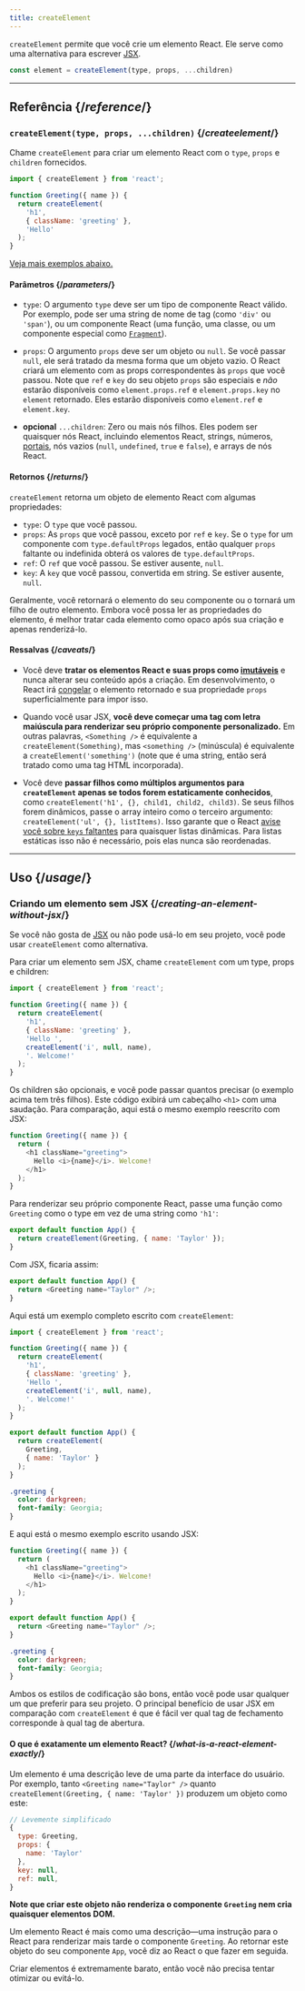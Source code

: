 ```yaml
---
title: createElement
---
```


<Intro>

`createElement` permite que você crie um elemento React. Ele serve como uma alternativa para escrever [JSX](/learn/writing-markup-with-jsx).

```js
const element = createElement(type, props, ...children)
```

</Intro>

<InlineToc />

---

## Referência {/*reference*/}

### `createElement(type, props, ...children)` {/*createelement*/}

Chame `createElement` para criar um elemento React com o `type`, `props` e `children` fornecidos.

```js
import { createElement } from 'react';

function Greeting({ name }) {
  return createElement(
    'h1',
    { className: 'greeting' },
    'Hello'
  );
}
```

[Veja mais exemplos abaixo.](#usage)

#### Parâmetros {/*parameters*/}

* `type`: O argumento `type` deve ser um tipo de componente React válido. Por exemplo, pode ser uma string de nome de tag (como `'div'` ou `'span'`), ou um componente React (uma função, uma classe, ou um componente especial como [`Fragment`](/reference/react/Fragment)).

* `props`: O argumento `props` deve ser um objeto ou `null`. Se você passar `null`, ele será tratado da mesma forma que um objeto vazio. O React criará um elemento com as props correspondentes às `props` que você passou. Note que `ref` e `key` do seu objeto `props` são especiais e *não* estarão disponíveis como `element.props.ref` e `element.props.key` no `element` retornado. Eles estarão disponíveis como `element.ref` e `element.key`.

* **opcional** `...children`: Zero ou mais nós filhos. Eles podem ser quaisquer nós React, incluindo elementos React, strings, números, [portais](/reference/react-dom/createPortal), nós vazios (`null`, `undefined`, `true` e `false`), e arrays de nós React.

#### Retornos {/*returns*/}

`createElement` retorna um objeto de elemento React com algumas propriedades:

* `type`: O `type` que você passou.
* `props`: As `props` que você passou, exceto por `ref` e `key`. Se o `type` for um componente com `type.defaultProps` legados, então qualquer `props` faltante ou indefinida obterá os valores de `type.defaultProps`.
* `ref`: O `ref` que você passou. Se estiver ausente, `null`.
* `key`: A `key` que você passou, convertida em string. Se estiver ausente, `null`.

Geralmente, você retornará o elemento do seu componente ou o tornará um filho de outro elemento. Embora você possa ler as propriedades do elemento, é melhor tratar cada elemento como opaco após sua criação e apenas renderizá-lo.

#### Ressalvas {/*caveats*/}

* Você deve **tratar os elementos React e suas props como [imutáveis](https://en.wikipedia.org/wiki/Immutable_object)** e nunca alterar seu conteúdo após a criação. Em desenvolvimento, o React irá [congelar](https://developer.mozilla.org/en-US/docs/Web/JavaScript/Reference/Global_Objects/Object/freeze) o elemento retornado e sua propriedade `props` superficialmente para impor isso.

* Quando você usar JSX, **você deve começar uma tag com letra maiúscula para renderizar seu próprio componente personalizado.** Em outras palavras, `<Something />` é equivalente a `createElement(Something)`, mas `<something />` (minúscula) é equivalente a `createElement('something')` (note que é uma string, então será tratado como uma tag HTML incorporada).

* Você deve **passar filhos como múltiplos argumentos para `createElement` apenas se todos forem estaticamente conhecidos**, como `createElement('h1', {}, child1, child2, child3)`. Se seus filhos forem dinâmicos, passe o array inteiro como o terceiro argumento: `createElement('ul', {}, listItems)`. Isso garante que o React [avise você sobre `keys` faltantes](/learn/rendering-lists#keeping-list-items-in-order-with-key) para quaisquer listas dinâmicas. Para listas estáticas isso não é necessário, pois elas nunca são reordenadas.

---

## Uso {/*usage*/}

### Criando um elemento sem JSX {/*creating-an-element-without-jsx*/}

Se você não gosta de [JSX](/learn/writing-markup-with-jsx) ou não pode usá-lo em seu projeto, você pode usar `createElement` como alternativa.

Para criar um elemento sem JSX, chame `createElement` com um <CodeStep step={1}>type</CodeStep>, <CodeStep step={2}>props</CodeStep> e <CodeStep step={3}>children</CodeStep>:

```js [[1, 5, "'h1'"], [2, 6, "{ className: 'greeting' }"], [3, 7, "'Hello ',"], [3, 8, "createElement('i', null, name),"], [3, 9, "'. Welcome!'"]]
import { createElement } from 'react';

function Greeting({ name }) {
  return createElement(
    'h1',
    { className: 'greeting' },
    'Hello ',
    createElement('i', null, name),
    '. Welcome!'
  );
}
```

Os <CodeStep step={3}>children</CodeStep> são opcionais, e você pode passar quantos precisar (o exemplo acima tem três filhos). Este código exibirá um cabeçalho `<h1>` com uma saudação. Para comparação, aqui está o mesmo exemplo reescrito com JSX:

```js [[1, 3, "h1"], [2, 3, "className=\\"greeting\\""], [3, 4, "Hello <i>{name}</i>. Welcome!"], [1, 5, "h1"]]
function Greeting({ name }) {
  return (
    <h1 className="greeting">
      Hello <i>{name}</i>. Welcome!
    </h1>
  );
}
```

Para renderizar seu próprio componente React, passe uma função como `Greeting` como o <CodeStep step={1}>type</CodeStep> em vez de uma string como `'h1'`:

```js [[1, 2, "Greeting"], [2, 2, "{ name: 'Taylor' }"]]
export default function App() {
  return createElement(Greeting, { name: 'Taylor' });
}
```

Com JSX, ficaria assim:

```js [[1, 2, "Greeting"], [2, 2, "name=\\"Taylor\\""]]
export default function App() {
  return <Greeting name="Taylor" />;
}
```

Aqui está um exemplo completo escrito com `createElement`:

<Sandpack>

```js
import { createElement } from 'react';

function Greeting({ name }) {
  return createElement(
    'h1',
    { className: 'greeting' },
    'Hello ',
    createElement('i', null, name),
    '. Welcome!'
  );
}

export default function App() {
  return createElement(
    Greeting,
    { name: 'Taylor' }
  );
}
```

```css
.greeting {
  color: darkgreen;
  font-family: Georgia;
}
```

</Sandpack>

E aqui está o mesmo exemplo escrito usando JSX:

<Sandpack>

```js
function Greeting({ name }) {
  return (
    <h1 className="greeting">
      Hello <i>{name}</i>. Welcome!
    </h1>
  );
}

export default function App() {
  return <Greeting name="Taylor" />;
}
```

```css
.greeting {
  color: darkgreen;
  font-family: Georgia;
}
```

</Sandpack>

Ambos os estilos de codificação são bons, então você pode usar qualquer um que preferir para seu projeto. O principal benefício de usar JSX em comparação com `createElement` é que é fácil ver qual tag de fechamento corresponde à qual tag de abertura.

<DeepDive>

#### O que é exatamente um elemento React? {/*what-is-a-react-element-exactly*/}

Um elemento é uma descrição leve de uma parte da interface do usuário. Por exemplo, tanto `<Greeting name="Taylor" />` quanto `createElement(Greeting, { name: 'Taylor' })` produzem um objeto como este:

```js
// Levemente simplificado
{
  type: Greeting,
  props: {
    name: 'Taylor'
  },
  key: null,
  ref: null,
}
```

**Note que criar este objeto não renderiza o componente `Greeting` nem cria quaisquer elementos DOM.**

Um elemento React é mais como uma descrição—uma instrução para o React para renderizar mais tarde o componente `Greeting`. Ao retornar este objeto do seu componente `App`, você diz ao React o que fazer em seguida.

Criar elementos é extremamente barato, então você não precisa tentar otimizar ou evitá-lo.

</DeepDive>